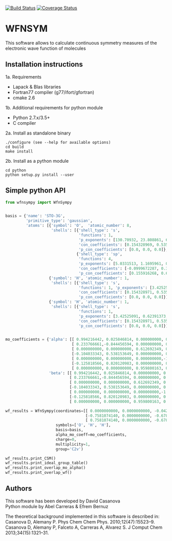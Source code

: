 [![Build Status](https://travis-ci.org/abelcarreras/WFNSYM.svg?branch=development)](https://travis-ci.org/abelcarreras/WFNSYM)
[![Coverage Status](https://coveralls.io/repos/github/abelcarreras/WFNSYM/badge.svg?branch=development)](https://coveralls.io/github/abelcarreras/WFNSYM?branch=development)

WFNSYM
=========
This software allows to calculate continuous symmetry measures of 
the electronic wave function of molecules


Installation instructions
---------------------------------------------------------

1a. Requirements
  - Lapack & Blas libraries
  - Fortran77 compiler (g77/ifort/gfortran)
  - cmake 2.6

1b. Additional requirements for python module
  - Python 2.7.x/3.5+
  - C compiler

2a. Install as standalone binary
   ```shell
   ./configure (see --help for available options)
   cd build
   make install
   ```
2b. Install as a python module
   ```shell
   cd python
   python setup.py install --user
   ```

Simple python API 
-----------------

```python
from wfnsympy import WfnSympy


basis = {'name': 'STO-3G', 
         'primitive_type': 'gaussian', 
         'atoms': [{'symbol': 'O',  'atomic_number': 8,
                    'shells': [{'shell_type': 's',
                                'functions': 1, 
                                'p_exponents': [130.70932, 23.808861, 6.4436083],
                                'con_coefficients': [0.154328969, 0.535328136, 0.444634536],
                                'p_con_coefficients': [0.0, 0.0, 0.0]},
                               {'shell_type': 'sp',
                                'functions': 4, 
                                'p_exponents': [5.0331513, 1.1695961, 0.380389], 
                                'con_coefficients': [-0.0999672287, 0.399512825, 0.700115461], 
                                'p_con_coefficients': [0.155916268, 0.607683714, 0.391957386]}]},  
                   {'symbol': 'H', 'atomic_number': 1,
                    'shells': [{'shell_type': 's', 
                                'functions': 1, 'p_exponents': [3.42525091, 0.62391373, 0.1688554], 
                                'con_coefficients': [0.154328971, 0.535328142, 0.444634542], 
                                'p_con_coefficients': [0.0, 0.0, 0.0]}]},     
                   {'symbol': 'H', 'atomic_number': 1,
                    'shells': [{'shell_type': 's', 
                                'functions': 1,
                                'p_exponents': [3.42525091, 0.62391373, 0.1688554],
                                'con_coefficients': [0.154328971, 0.535328142, 0.444634542],
                                'p_con_coefficients': [0.0, 0.0, 0.0]}]}]}


mo_coefficients = {'alpha': [[ 0.994216442, 0.025846814, 0.000000000, 0.000000000,-0.004164076,-0.005583712,-0.005583712], 
                             [ 0.233766661,-0.844456594, 0.000000000, 0.000000000, 0.122829781,-0.155593214,-0.155593214], 
                             [ 0.000000000, 0.000000000, 0.612692349, 0.000000000, 0.000000000,-0.449221684, 0.449221684],
                             [-0.104033343, 0.538153649, 0.000000000, 0.000000000, 0.755880259,-0.295107107,-0.295107107],
                             [ 0.000000000, 0.000000000, 0.000000000,-1.000000000, 0.000000000, 0.000000000, 0.000000000],
                             [-0.125818566, 0.820120983, 0.000000000, 0.000000000,-0.763538862,-0.769155124,-0.769155124],
                             [ 0.000000000, 0.000000000, 0.959800163, 0.000000000, 0.000000000, 0.814629717,-0.814629717]],
                   'beta': [[ 0.994216442, 0.025846814, 0.000000000, 0.000000000,-0.004164076,-0.005583712,-0.005583712], 
                            [ 0.233766661,-0.844456594, 0.000000000, 0.000000000, 0.122829781,-0.155593214,-0.155593214], 
                            [ 0.000000000, 0.000000000, 0.612692349, 0.000000000, 0.000000000,-0.449221684, 0.449221684],
                            [-0.104033343, 0.538153649, 0.000000000, 0.000000000, 0.755880259,-0.295107107,-0.295107107],
                            [ 0.000000000, 0.000000000, 0.000000000,-1.000000000, 0.000000000, 0.000000000, 0.000000000],
                            [-0.125818566, 0.820120983, 0.000000000, 0.000000000,-0.763538862,-0.769155124,-0.769155124],
                            [ 0.000000000, 0.000000000, 0.959800163, 0.000000000, 0.000000000, 0.814629717,-0.814629717]]}

wf_results = WfnSympy(coordinates=[[ 0.0000000000, 0.0000000000, -0.0428008531],
                                   [-0.7581074140, 0.0000000000, -0.6785995734], 
                                   [ 0.7581074140, 0.0000000000, -0.6785995734]],
                      symbols=['O', 'H', 'H'],
                      basis=basis,
                      alpha_mo_coeff=mo_coefficients,
                      charge=0,
                      multiplicity=1,
                      group='C2v')

wf_results.print_CSM()
wf_results.print_ideal_group_table()
wf_results.print_overlap_mo_alpha()
wf_results.print_overlap_wf()
```

Authors
-------

This software has been developed by David Casanova
<br>Python module by Abel Carreras & Efrem Bernuz

The theoretical background implemented in this software is described in:
<br>Casanova D, Alemany P. Phys Chem Chem Phys. 2010;12(47):15523–9. 
<br>Casanova D, Alemany P, Falceto A, Carreras A, Alvarez S. J Comput Chem 2013;34(15):1321–31.

